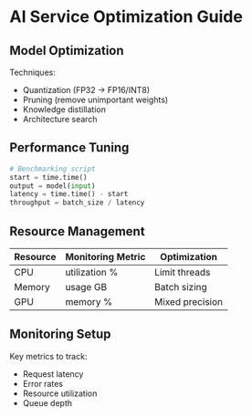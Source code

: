 # AI Service Optimization Guide

## Model Optimization
Techniques:
- Quantization (FP32 → FP16/INT8)
- Pruning (remove unimportant weights)
- Knowledge distillation
- Architecture search

## Performance Tuning
```python
# Benchmarking script
start = time.time()
output = model(input)
latency = time.time() - start
throughput = batch_size / latency
```

## Resource Management
| Resource | Monitoring Metric | Optimization |
|----------|-------------------|--------------|
| CPU | utilization % | Limit threads |
| Memory | usage GB | Batch sizing |
| GPU | memory % | Mixed precision |

## Monitoring Setup
Key metrics to track:
- Request latency
- Error rates
- Resource utilization
- Queue depth